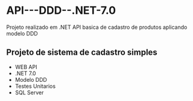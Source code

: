 # API---DDD--.NET-7.0
Projeto realizado em .NET API basica de cadastro de produtos aplicando modelo  DDD


## Projeto de sistema de cadastro simples

-  WEB API
- .NET 7.0
-  Modelo DDD
-  Testes Unitarios 
-  SQL Server

